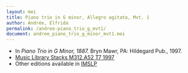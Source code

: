 ```yaml
---
layout: mei
title: Piano trio in G minor, Allegro agitato, Mvt. 1
author: Andrée, Elfrida
permalink: /andree-piano_trio_g_mvt1/
document: andree_piano_trio_g_minor_mvt1.mei
---
```


- In *Piano Trio in G Minor, 1887.* Bryn Mawr, PA: Hildegard Pub., 1997.
- <a href="https://tufts-primo.hosted.exlibrisgroup.com/permalink/f/bnf7qa/01TUN_ALMA2193046080003851" target="_blank">Music Library Stacks M312.A52 T7 1997</a>
- Other editions available in <a href="https://imslp.org/wiki/Piano_Trio_No.2_in_G_minor_(Andr%C3%A9e%2C_Elfrida)" target="_blank">IMSLP</a>
